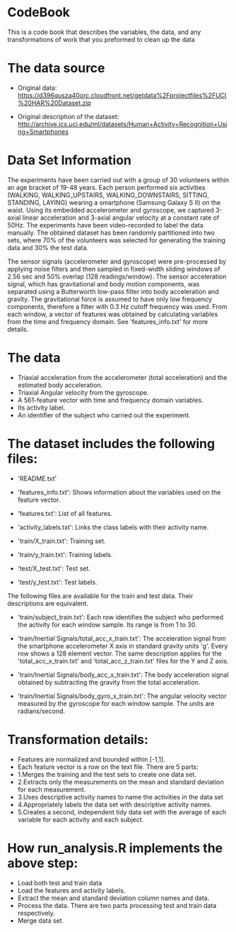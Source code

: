 CodeBook
==================================================================
This is a code book that describes the variables, the data, and any transformations of work that you preformed to clean up the data

The data source
==================================================================
- Original data: https://d396qusza40orc.cloudfront.net/getdata%2Fprojectfiles%2FUCI%20HAR%20Dataset.zip

- Original description of the dataset: http://archive.ics.uci.edu/ml/datasets/Human+Activity+Recognition+Using+Smartphones

Data Set Information
==================================================================

The experiments have been carried out with a group of 30 volunteers within an age bracket of 19-48 years. Each person performed six activities (WALKING, WALKING_UPSTAIRS, WALKING_DOWNSTAIRS, SITTING, STANDING, LAYING) wearing a smartphone (Samsung Galaxy S II) on the waist. Using its embedded accelerometer and gyroscope, we captured 3-axial linear acceleration and 3-axial angular velocity at a constant rate of 50Hz. The experiments have been video-recorded to label the data manually. The obtained dataset has been randomly partitioned into two sets, where 70% of the volunteers was selected for generating the training data and 30% the test data. 

The sensor signals (accelerometer and gyroscope) were pre-processed by applying noise filters and then sampled in fixed-width sliding windows of 2.56 sec and 50% overlap (128 readings/window). The sensor acceleration signal, which has gravitational and body motion components, was separated using a Butterworth low-pass filter into body acceleration and gravity. The gravitational force is assumed to have only low frequency components, therefore a filter with 0.3 Hz cutoff frequency was used. From each window, a vector of features was obtained by calculating variables from the time and frequency domain. See 'features_info.txt' for more details. 

The data
======================================

- Triaxial acceleration from the accelerometer (total acceleration) and the estimated body acceleration.
- Triaxial Angular velocity from the gyroscope. 
- A 561-feature vector with time and frequency domain variables. 
- Its activity label. 
- An identifier of the subject who carried out the experiment.

The dataset includes the following files:
=========================================

- 'README.txt'

- 'features_info.txt': Shows information about the variables used on the feature vector.

- 'features.txt': List of all features.

- 'activity_labels.txt': Links the class labels with their activity name.

- 'train/X_train.txt': Training set.

- 'train/y_train.txt': Training labels.

- 'test/X_test.txt': Test set.

- 'test/y_test.txt': Test labels.

The following files are available for the train and test data. Their descriptions are equivalent. 

- 'train/subject_train.txt': Each row identifies the subject who performed the activity for each window sample. Its range is from 1 to 30. 

- 'train/Inertial Signals/total_acc_x_train.txt': The acceleration signal from the smartphone accelerometer X axis in standard gravity units 'g'. Every row shows a 128 element vector. The same description applies for the 'total_acc_x_train.txt' and 'total_acc_z_train.txt' files for the Y and Z axis. 

- 'train/Inertial Signals/body_acc_x_train.txt': The body acceleration signal obtained by subtracting the gravity from the total acceleration. 

- 'train/Inertial Signals/body_gyro_x_train.txt': The angular velocity vector measured by the gyroscope for each window sample. The units are radians/second. 

Transformation details: 
========================
- Features are normalized and bounded within [-1,1].
- Each feature vector is a row on the text file.
There are 5 parts:
- 1.Merges the training and the test sets to create one data set.
- 2.Extracts only the measurements on the mean and standard deviation for each measurement.
- 3.Uses descriptive activity names to name the activities in the data set
- 4.Appropriately labels the data set with descriptive activity names.
- 5.Creates a second, independent tidy data set with the average of each variable for each activity and each subject.


How run_analysis.R implements the above step:
========
- Load both test and train data
- Load the features and activity labels.
- Extract the mean and standard deviation column names and data.
- Process the data. There are two parts processing test and train data respectively.
- Merge data set.
